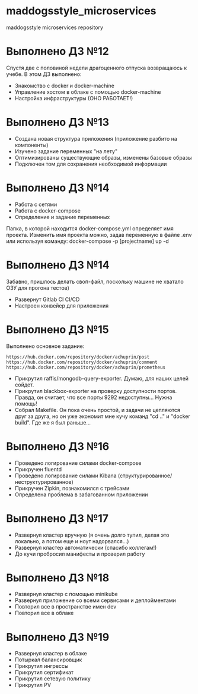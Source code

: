 # maddogsstyle_microservices
maddogsstyle microservices repository

# Выполнено ДЗ №12
Спустя две с половиной недели драгоценного отпуска возвращаюсь к учебе.
В этом ДЗ выполнено:
 - Знакомство с docker и docker-machine
 - Управление хостом в облаке с помощью docker-machine
 - Настройка инфраструктуры (ОНО РАБОТАЕТ!)

# Выполнено ДЗ №13
 - Создана новая структура приложения (приложение разбито на компоненты)
 - Изучено задание переменных "на лету"
 - Оптимизированы существующие  образы, изменены базовые образы
 - Подключен том для сохранения необходимой информации

# Выполнено ДЗ №14
 - Работа с сетями
 - Работа с docker-compose
 - Определение и задание переменных

Папка, в которой находится docker-compose.yml определяет имя проекта.
Изменить имя проекта можно, задав переменную в файле .env или используя команду:
docker-compose -p [projectname] up -d

# Выполнено ДЗ №14
Забавно, пришлось делать своп-файл, поскольку машине не хватало ОЗУ для прогона тестов)
 - Развернут Gitlab CI CI/CD
 - Настроен конвейер для приложения

# Выполнено ДЗ №15
Выполнено основное задание:
```https://hub.docker.com/repository/docker/achuprin/ui
https://hub.docker.com/repository/docker/achuprin/post
https://hub.docker.com/repository/docker/achuprin/comment
https://hub.docker.com/repository/docker/achuprin/prometheus
```
- Прикрутил raffis/mongodb-query-exporter. Думаю, для наших целей сойдет.
- Прикрутил blackbox-exporter на проверку доступности портов. Правда, он считает, что все порты 9292 недоступны... Нужна помощь!
- Собрал Makefile. Он пока очень простой, и задачи не цепляются друг за друга, но он уже экономит мне кучу команд "cd .." и "docker build". Где же я был раньше...

# Выполнено ДЗ №16
- Проведено логирование силами docker-compose
- Прикручен fluentd
- Проведено логирование силами Kibana (структурированное/неструктурированное)
- Прикручен Zipkin, познакомился с трейсами
- Определена проблема в забагованном приложении

# Выполнено ДЗ №17
- Развернул кластер вручную (я очень долго тупил, делая это локально, а потом еще и ноут надорвался...)
- Развернул кластер автоматически (спасибо коллегам!)
- До кучи пробросил манифесты и проверил работу

# Выполнено ДЗ №18
- Развернул кластер с помощью minikube
- Развернул приложение со всеми сервисами и деплойментами
- Повторил все в пространстве имен dev
- Повторил все в облаке

# Выполнено ДЗ №19
- Развернул кластер в облаке
- Потыркал балансировщик
- Прикрутил ингрессы
- Прикрутил сертификат
- Прикрутил сетевую политику
- Прикрутил PV
